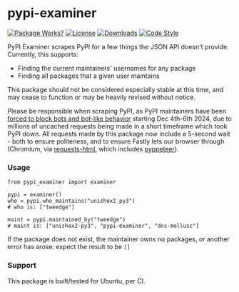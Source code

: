 # pypi-examiner

[![Package Works?](https://github.com/tweedge/pypi-examiner/actions/workflows/live.yml/badge.svg)](https://github.com/tweedge/pypi-examiner/actions/workflows/live.yml)
[![License](https://img.shields.io/github/license/tweedge/pypi-examiner)](https://github.com/tweedge/pypi-examiner)
[![Downloads](https://img.shields.io/pypi/dm/pypi-examiner)](https://pypi.org/project/pypi-examiner/)
[![Code Style](https://img.shields.io/badge/code%20style-black-black)](https://github.com/psf/black)

PyPI Examiner scrapes PyPI for a few things the JSON API doesn't provide. Currently, this supports:

* Finding the current maintainers' usernames for any package
* Finding all packages that a given user maintains

This package should not be considered especially stable at this time, and may cease to function or may be heavily revised without notice.

Please be responsible when scraping PyPI, as PyPI maintainers have been [forced to block bots and bot-like behavior](https://discuss.python.org/t/fastly-interfering-with-pypi-search/73597/8) starting Dec 4th-6th 2024, due to millions of uncached requests being made in a short timeframe which took PyPI down. All requests made by this package now include a 5-second wait - both to ensure politeness, and to ensure Fastly lets our browser through (Chromium, via [requests-html](https://github.com/psf/requests-html), which includes [pyppeteer](https://github.com/pyppeteer/pyppeteer)).

### Usage

```
from pypi_examiner import examiner

pypi = examiner()
who = pypi.who_maintains("unishox2_py3")
# who is: ["tweedge"]

maint = pypi.maintained_by("tweedge")
# maint is: ["unishox2-py3", "pypi-examiner", "dns-mollusc"]
```

If the package does not exist, the maintainer owns no packages, or another error has arose: expect the result to be `[]`

### Support

This package is built/tested for Ubuntu, per CI.